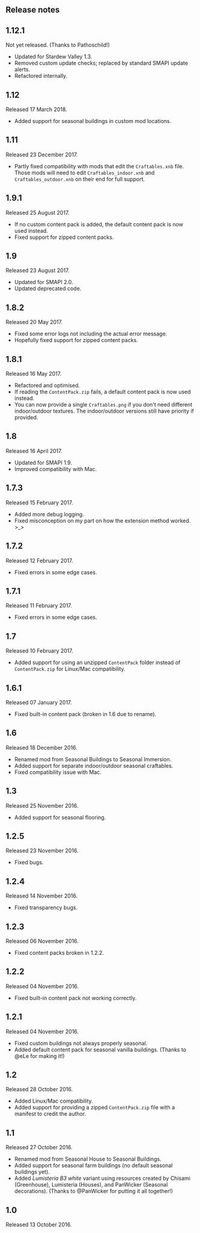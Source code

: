 ## Release notes
## 1.12.1
Not yet released. (Thanks to Pathoschild!)

* Updated for Stardew Valley 1.3.
* Removed custom update checks; replaced by standard SMAPI update alerts.
* Refactored internally.

## 1.12
Released 17 March 2018.

* Added support for seasonal buildings in custom mod locations.

## 1.11
Released 23 December 2017.

* Partly fixed compatibility with mods that edit the `Craftables.xnb` file. Those mods will need to edit `Craftables_indoor.xnb` and `Craftables_outdoor.xnb` on their end for full support.

## 1.9.1
Released 25 August 2017.

* If no custom content pack is added, the default content pack is now used instead.
* Fixed support for zipped content packs.

## 1.9
Released 23 August 2017.

* Updated for SMAPI 2.0.
* Updated deprecated code.

## 1.8.2
Released 20 May 2017.

* Fixed some error logs not including the actual error message.
* Hopefully fixed support for zipped content packs.

## 1.8.1
Released 16 May 2017.

* Refactored and optimised.
* If reading the `ContentPack.zip` fails, a default content pack is now used instead.
* You can now provide a single `Craftables.png` if you don't need different indoor/outdoor textures. The indoor/outdoor versions still have priority if provided.

## 1.8
Released 16 April 2017.

* Updated for SMAPI 1.9.
* Improved compatibility with Mac.

## 1.7.3
Released 15 February 2017.

* Added more debug logging.
* Fixed misconception on my part on how the extension method worked. >_>

## 1.7.2
Released 12 February 2017.

* Fixed errors in some edge cases.

## 1.7.1
Released 11 February 2017.

* Fixed errors in some edge cases.

## 1.7
Released 10 February 2017.

* Added support for using an unzipped `ContentPack` folder instead of `ContentPack.zip` for Linux/Mac compatibility.

## 1.6.1
Released 07 January 2017.

* Fixed built-in content pack (broken in 1.6 due to rename).

## 1.6
Released 18 December 2016.

* Renamed mod from Seasonal Buildings to Seasonal Immersion.
* Added support for separate indoor/outdoor seasonal craftables.
* Fixed compatibility issue with Mac.

## 1.3
Released 25 November 2016.

* Added support for seasonal flooring.

## 1.2.5
Released 23 November 2016.

* Fixed bugs.

## 1.2.4
Released 14 November 2016.

* Fixed transparency bugs.

## 1.2.3
Released 06 November 2016.

* Fixed content packs broken in 1.2.2.

## 1.2.2
Released 04 November 2016.

* Fixed built-in content pack not working correctly.

## 1.2.1
Released 04 November 2016.

* Fixed custom buildings not always properly seasonal.
* Added default content pack for seasonal vanilla buildings. (Thanks to @eLe for making it!)

## 1.2 
Released 28 October 2016.

* Added Linux/Mac compatibility.
* Added support for providing a zipped `ContentPack.zip` file with a manifest to credit the author.

## 1.1 
Released 27 October 2016.

* Renamed mod from Seasonal House to Seasonal Buildings.
* Added support for seasonal farm buildings (no default seasonal buildings yet).
* Added _Lumisteria B3 white_ variant using resources created by Chisami (Greenhouse), Lumisteria (Houses), and PanWicker (Seasonal decorations). (Thanks to @PanWicker for putting it all together!)

## 1.0
Released 13 October 2016.
